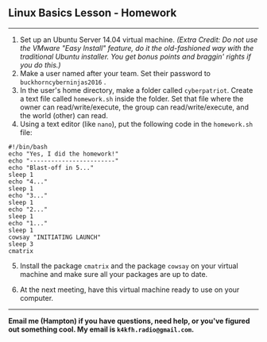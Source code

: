 ## Linux Basics Lesson - Homework

---

1. Set up an Ubuntu Server 14.04 virtual machine. _(Extra Credit: Do not use the VMware "Easy Install" feature, do it the old-fashioned way with the traditional Ubuntu installer. You get bonus points and braggin' rights if you do this.)_
2. Make a user named after your team. Set their password to ``buckhorncyberninjas2016`` .
3. In the user's home directory, make a folder called ``cyberpatriot``. Create a text file called ``homework.sh`` inside the folder. Set that file where the owner can read/write/execute, the group can read/write/execute, and the world (other) can read.
4. Using a text editor (like ``nano``), put the following code in the ``homework.sh`` file:
```
#!/bin/bash
echo "Yes, I did the homework!"
echo "------------------------"
echo "Blast-off in 5..."
sleep 1
echo "4..."
sleep 1
echo "3..."
sleep 1
echo "2..."
sleep 1
echo "1..."
sleep 1
cowsay "INITIATING LAUNCH"
sleep 3
cmatrix
```

5. Install the package ``cmatrix`` and the package ``cowsay`` on your virtual machine and make sure all your packages are up to date.

6. At the next meeting, have this virtual machine ready to use on your computer.

---

**Email me (Hampton) if you have questions, need help, or you've figured out something cool. My email is ``k4kfh.radio@gmail.com``.**